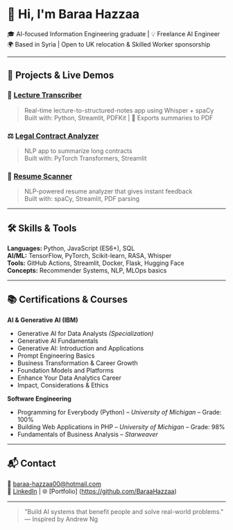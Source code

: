 # 👋 Hi, I'm Baraa Hazzaa

🎓 AI-focused Information Engineering graduate | 💡 Freelance AI Engineer  
🌍 Based in Syria | Open to UK relocation & Skilled Worker sponsorship  

---

## 🚀 Projects & Live Demos

### 🧠 [Lecture Transcriber](https://github.com/BaraaHazzaa/lecture-transcriber)
> Real-time lecture-to-structured-notes app using Whisper + spaCy  
Built with: Python, Streamlit, PDFKit | 📄 Exports summaries to PDF

### ⚖️ [Legal Contract Analyzer](https://github.com/BaraaHazzaa/legal-analyzer)
> NLP app to summarize long contracts  
Built with: PyTorch Transformers, Streamlit

### 📄 [Resume Scanner](https://github.com/BaraaHazzaa/resume-scanner)
> NLP-powered resume analyzer that gives instant feedback  
Built with: spaCy, Streamlit, PDF parsing

---

## 🛠️ Skills & Tools

**Languages:** Python, JavaScript (ES6+), SQL  
**AI/ML:** TensorFlow, PyTorch, Scikit-learn, RASA, Whisper  
**Tools:** GitHub Actions, Streamlit, Docker, Flask, Hugging Face  
**Concepts:** Recommender Systems, NLP, MLOps basics

---

## 📚 Certifications & Courses

**AI & Generative AI (IBM)**  
- Generative AI for Data Analysts *(Specialization)*  
- Generative AI Fundamentals  
- Generative AI: Introduction and Applications  
- Prompt Engineering Basics  
- Business Transformation & Career Growth  
- Foundation Models and Platforms  
- Enhance Your Data Analytics Career  
- Impact, Considerations & Ethics  

**Software Engineering**  
- Programming for Everybody (Python) – *University of Michigan* – Grade: 100%  
- Building Web Applications in PHP – *University of Michigan* – Grade: 98%  
- Fundamentals of Business Analysis – *Starweaver*


---

## 📬 Contact

📧 baraa-hazzaa00@hotmail.com  
🔗 [LinkedIn](https://linkedin.com/in/baraa-hazzaa-560b0b35a) | 🌐 [Portfolio] (https://github.com/BaraaHazzaa)

---

> "Build AI systems that benefit people and solve real-world problems." — Inspired by Andrew Ng
